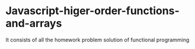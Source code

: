 # Javascript-higer-order-functions-and-arrays
It consists of all the homework problem solution of functional programming
